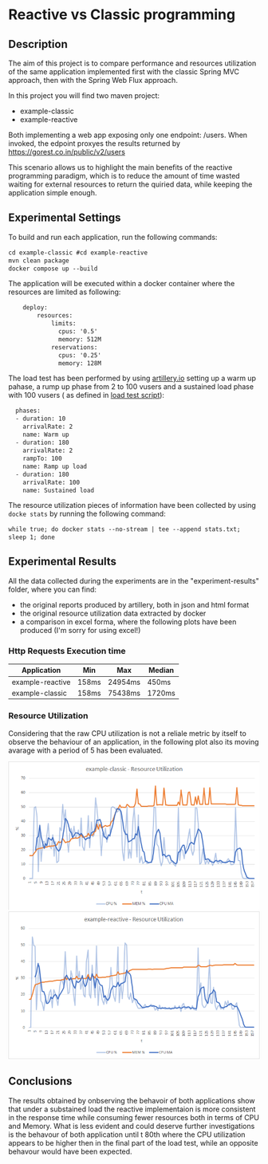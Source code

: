 # Reactive vs Classic programming

## Description

The aim of this project is to compare performance and resources utilization of the same application implemented first with the classic Spring MVC approach, then with the Spring Web Flux approach. 

In this project you will find two maven project:

- example-classic
- example-reactive

Both implementing a web app exposing only one endpoint: /users. When invoked, the edpoint proxyes the results returned by https://gorest.co.in/public/v2/users

This scenario allows us to highlight the main benefits of the reactive programming paradigm, which is to reduce the amount of time wasted waiting for external resources to return the quiried data, while keeping the application simple enough. 

## Experimental Settings

To build and run each application, run the following commands:

```
cd example-classic #cd example-reactive
mvn clean package
docker compose up --build
```

The application will be executed within a docker container where the resources are limited as following:

```
    deploy:
        resources:
            limits:
              cpus: '0.5'
              memory: 512M
            reservations:
              cpus: '0.25'
              memory: 128M
```

The load test has been performed by using [artillery.io](https://www.artillery.io/) setting up a warm up pahase, a rump up phase from 2 to 100 vusers and a sustained load phase with 100 vusers ( as defined in [load test script](load-test-script.yaml)):
```
  phases:
  - duration: 10
    arrivalRate: 2
    name: Warm up
  - duration: 180
    arrivalRate: 2
    rampTo: 100
    name: Ramp up load
  - duration: 180
    arrivalRate: 100
    name: Sustained load
```

The resource utilization pieces of information have been collected by using `docke stats` by running the following command:
```
while true; do docker stats --no-stream | tee --append stats.txt; sleep 1; done
```

## Experimental Results

All the data collected during the experiments are in the "experiment-results" folder, where you can find:

- the original reports produced by artillery, both in json and html format
- the original resource utilization data extracted by docker
- a comparison in excel forma, where the following plots have been produced (I'm sorry for using excel!)

### Http Requests Execution time

|Application       | Min   |   Max | Median |
|------------------|-------|-------|--------|
|example-reactive  |158ms  |24954ms| 450ms  |
|example-classic   |158ms  |75438ms|1720ms  |

### Resource Utilization

Considering that the raw CPU utilization is not a reliale metric by itself to observe the behaviour of an application, in the following plot also its moving avarage with a period of 5 has been evaluated.

![example-classic](experiment-results/example-classic.png)
![example-classic](experiment-results/example-reactive.png)

## Conclusions

The results obtained by onbserving the behavoir of both applications show that under a substained load the reactive implementaion is more consistent in the response time while consuming fewer resources both in terms of CPU and Memory. What is less evident and could deserve further investigations is the behavour of both application until t 80th where the CPU utilization appears to be higher then in the final part of the load test, while an opposite behavour would have been expected. 